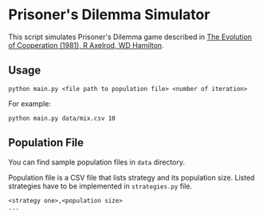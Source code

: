 # Prisoner's Dilemma Simulator

This script simulates Prisoner's Dilemma game described in [The Evolution of Cooperation (1981), R Axelrod, WD Hamilton](http://science.sciencemag.org/content/211/4489/1390.short).

## Usage

```
python main.py <file path to population file> <number of iteration>
```

For example:
```
python main.py data/mix.csv 10
```

## Population File

You can find sample population files in `data` directory.

Population file is a CSV file that lists strategy and its population size.
Listed strategies have to be implemented in `strategies.py` file.
```
<strategy one>,<population size>
...
```
